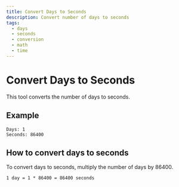 ```yaml
---
title: Convert Days to Seconds
description: Convert number of days to seconds
tags:
  - days
  - seconds
  - conversion
  - math
  - time
---
```


# Convert Days to Seconds

This tool converts the number of days to seconds.

## Example

```text
Days: 1
Seconds: 86400
```

## How to convert days to seconds

To convert days to seconds, multiply the number of days by 86400.

```text
1 day = 1 * 86400 = 86400 seconds
```
